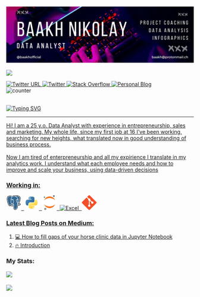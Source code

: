 ![Header](https://github.com/BaakhOfficial/BaakhOfficial/blob/1bd07e967469fa60486ee4e56f8ba231168e8d01/header%20page.jpg)

<img align="center"
  src="https://quotes-github-readme.vercel.app/api?type=horizontal&quote=Information%20is%20the%20oil%20of%20the%2021st%20century,%20and%20analytics%20is%20the%20combustion%20engine.&author=Peter%20Sondergaard&theme=dracula"/></a>

 <!-- <a href="https://stackoverflow.com/users/20740500/nikolay-baakh-data-analyst"><img src="https://stackoverflow.com/users/flair/20740500.png" width="208" height="58" alt="profile for Nikolay Baakh - Data Analyst at Stack Overflow, Q&amp;A for professional and enthusiast programmers" title="profile for Nikolay Baakh - Data Analyst at Stack Overflow, Q&amp;A for professional and enthusiast programmers"></a>-->

<!--<div id="header" align="center">
  <img src="https://github.com/BaakhOfficial/BaakhOfficial/blob/main/header%20page.jpg"/>
</div>-->
<div id="badges">
  <a href="https://twitter.com/BaakhOfficial">
  <img alt="Twitter URL" src="https://img.shields.io/twitter/url?label=Twitter&style=social&url=https%3A%2F%2Ftwitter.com%2FBaakhOfficial">
  </a>
  <a href="https://www.linkedin.com/in/baakhofficial">
   <img src="https://img.shields.io/badge/-LinkedIn-blue?style=flat&logo=Linkedin&logoColor=white" alt="Twitter"/>
  </a>
   <a href=https://stackoverflow.com/users/20740500/nikolay-baakh-data-analyst>
  <img src=https://img.shields.io/badge/-Stackoverflow-FE7A16?style=flat&logo=stack-overflow&logoColor=white alt="Stack Overflow"/>
  </a>
  <a href=https://medium.com/@baakhofficial>
  <img src=https://img.shields.io/badge/Medium-12100E?style=flat=medium&logoColor=white alt="Personal Blog"/>
  </a>
  
</div>
<div id="badges2">
  <img alt="counter" src="https://komarev.com/ghpvc/?username=BaakhOfficial">
</div><br>
  
<a href="https://git.io/typing-svg"><img src="https://readme-typing-svg.demolab.com?font=Roboto&size=30&pause=1000&color=f8f8f2&vCenter=true&width=435&height=40&lines=About+me" alt="Typing SVG" /></a>
<a href="https://github.com/piyushsuthar/github-readme-quotes">

<hr>
Hi! I am a 25 y.o. Data Analyst with experience in entrepreneurship, sales and marketing. My whole life, since my first job at 16 I've been working, searching for new heights, what translated now in good understanding of business process.
  <br><br>
Now I am tired of enterpreneurship and all my expirience I translate in my analytics work. I understand what each employee needs and how to improve and scale your business, using data-driven decisions

<h3>
  Working in:
</h3>
  
<div>
  <img src="https://github.com/devicons/devicon/blob/master/icons/postgresql/postgresql-original.svg" title="PostgreSQL" alt="PostgreSQL" width="40" height="40"/>&nbsp;
  <img src="https://github.com/devicons/devicon/blob/master/icons/python/python-original.svg" title="Python" alt="Python" width="40" height="40"/>&nbsp;
  <img src="https://github.com/devicons/devicon/blob/master/icons/jupyter/jupyter-original.svg" title="Jupyter" alt="Jupyter" width="40" height="40"/>&nbsp;
  <img src="https://upload.wikimedia.org/wikipedia/commons/3/34/Microsoft_Office_Excel_%282019%E2%80%93present%29.svg" title="Excel" alt="Excel" width="40" height="40"/>&nbsp;
  <img src="https://github.com/devicons/devicon/blob/master/icons/git/git-original.svg" title="Git" alt="Git" width="40" height="40"/>
  </div>
 
 ### Latest Blog Posts on Medium:
<!-- BLOG-POST-LIST:START -->
1. [💻 How to fill gaps of your horse clinic data in Jupyter Notebook](https://medium.com/@baakhofficial/how-to-fill-gaps-of-your-horse-clinic-data-in-jupyter-notebook-bd2dac9366ec?source=rss-3c8ea9e25f0f------2)
2. [🔥 Introduction](https://medium.com/@baakhofficial/introduction-7b1eb45bbd5f?source=rss-3c8ea9e25f0f------2)

<!-- BLOG-POST-LIST:END -->
  
 ### My Stats:
 <a href="https://git.io/streak-stats">
 <img align="center"
  src="http://github-readme-streak-stats.herokuapp.com?user=BaakhOfficial&theme=dracula&mode=weekly"/>
</a>
  <br><br>

 
 <a href = https://profile.codersrank.io/user/baakhofficial>
 <img width=400 align="center"
  src="https://cr-ss-service.azurewebsites.net/api/ScreenShot?widget=summary&branding=false&username=baakhofficial&badges=2&show-avatar=false&style=--header-bg-color:%23282a36;--border-radius:4px;--header-text-color:%23f8f8f2;--bg-color:%2344474a;--badge-bg-color:%23f8f8f2;--badge-box-shadow:1px%203px%205px%20rgba%28189%2C%20147%2C%20249%2C%200.3%29;--border:1px%20solid%20%23f8f8f2%3B;"
 /></a>
<!--<a href="https://github.com/anuraghazra/convoychat">
  <img align="center" src="https://github-readme-stats.vercel.app/api/top-langs/?username=BaakhOfficial&layout=compact" />
</a><br> -->
<!--
<a href="https://stackoverflow.com/users/20740500/nikolay-baakh-data-analyst">
 <img align="center"
  src="https://stackoverflow-card.vercel.app/?userID=20740500&theme=dracula&showBorder=True"
/></a>
-->
